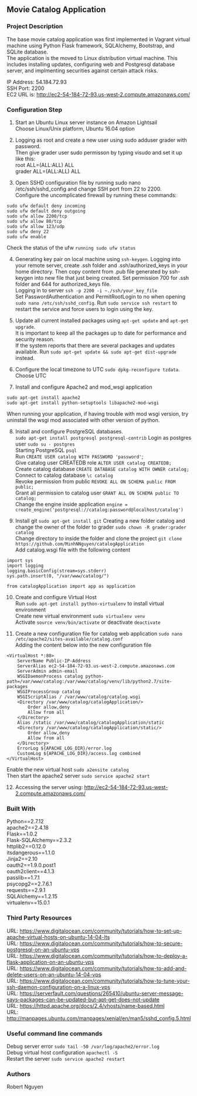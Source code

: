 ## Movie Catalog Application

### Project Description
The base movie catalog application was first implemented in Vagrant virtual machine using Python Flask framework, SQLAlchemy, Bootstrap, and SQLite database. <br />
The application is the moved to Linux distribution virtual machine. This includes installing updates, configuring web and Postgresql database server, and implmenting securities against certain attack risks. <br />

IP Address: 54.184.72.93 <br />
SSH Port: 2200 <br />
EC2 URL is: http://ec2-54-184-72-93.us-west-2.compute.amazonaws.com/

### Configuration Step

1. Start an Ubuntu Linux server instance on Amazon Lightsail <br />
Choose Linux/Unix platform, Ubuntu 16.04 option <br />

2. Logging as root and create a new user using sudo adduser grader with password. <br />
Then give grader user sudo permisson by typing visudo and set it up like this: <br />
root    ALL=(ALL:ALL) ALL <br />
grader ALL=(ALL:ALL) ALL <br />

3. Open SSHD configuration file by running sudo nano /etc/ssh/sshd_config and change SSH port from 22 to 2200. <br />
Configure the uncomplicated firewall by running these commands: <br />
```
sudo ufw default deny incoming
sudo ufw default deny outgoing
sudo ufw allow 2200/tcp
sudo ufw allow 80/tcp
sudo ufw allow 123/udp
sudo ufw deny 22
sudo ufw enable
```
Check the status of the ufw ``` running sudo ufw status ``` <br /> 

4. Generating key pair on local machine using ```ssh-keygen```. Logging into your remote server, create .ssh folder and .ssh/authorized_keys in your home directory. Then copy content from .pub file generated by ssh-keygen into new file that just being created. Set permission 700 for .ssh folder and 644 for authorized_keys file. <br />
Logging in to server ```ssh -p 2200 -i ~./ssh/your_key_file``` <br />
Set PasswordAuthentication and PermitRootLogin to no when opening ```sudo nano /etc/ssh/sshd_config```. Run ```sudo service ssh restart``` to restart the service and force users to login using the key. <br />

5. Update all current installed packages using ```apt-get update``` and ```apt-get upgrade```. <br />
It is important to keep all the packages up to date for performance and security reason. <br />
If the system reports that there are several packages and updates available. Run ```sudo apt-get update && sudo apt-get dist-upgrade``` instead. <br />

6. Configure the local timezone to UTC ```sudo dpkg-reconfigure tzdata```. Choose UTC <br />

7. Install and configure Apache2 and mod_wsgi application <br />
```
sudo apt-get install apache2
sudo apt-get install python-setuptools libapache2-mod-wsgi
```
When running your application, if having trouble with mod wsgi version, try uninstall the wsgi mod associated with other version of python. <br />

8. Install and configure PostgreSQL databases. <br />
```sudo apt-get install postgresql postgresql-contrib```
Login as postgres user ```sudo su - postgres``` <br />
Starting PostgreSQL ```psql``` <br />
Run ```CREATE USER catalog WITH PASSWORD 'password'```; <br />
Give catalog user CREATEDB role ```ALTER USER catalog CREATEDB;``` <br />
Create catalog database ```CREATE DATABASE catalog WITH OWNER catalog;``` <br />
Connect to catalog database ```\c catalog``` <br />
Revoke permission from public ```REVOKE ALL ON SCHEMA public FROM public;``` <br />
Grant all permission to catalog user ```GRANT ALL ON SCHEMA public TO catalog;``` <br />
Change the engine inside application ```engine = create_engine('postgresql://catalog:password@localhost/catalog')``` <br />

9. Install git ```sudo apt-get install git```
Creating a new folder catalog and change the owner of the folder to grader ```sudo chown -R grader:grader catalog``` <br />
Change directory to inside the folder and clone the project ```git clone https://github.com/MinhNNguyen/catalogApplication``` <br />
Add catalog.wsgi file with the following content <br/>
```
import sys
import logging
logging.basicConfig(stream=sys.stderr)
sys.path.insert(0, "/var/www/catalog/")

from catalogApplication import app as application
```

10. Create and configure Virtual Host <br />
Run ```sudo apt-get install python-virtualenv``` to install virtual environment <br />
Create new virtual environment ```sudo virtualenv venv``` <br />
Activate ```source venv/bin/activate``` or deactivate ```deactivate``` <br />

11. Create a new configuration file for catalog web application ```sudo nano /etc/apache2/sites-available/catalog.conf``` <br />
Adding the content below into the new configuration file <br />
```
<VirtualHost *:80>
    ServerName Public-IP-Address
    ServerAlias ec2-54-184-72-93.us-west-2.compute.amazonaws.com
    ServerAdmin admin-email
    WSGIDaemonProcess catalog python-path=/var/www/catalog:/var/www/catalog/venv/lib/python2.7/site-packages
    WSGIProcessGroup catalog
    WSGIScriptAlias / /var/www/catalog/catalog.wsgi
    <Directory /var/www/catalog/catalogApplication/>
        Order allow,deny
        Allow from all
    </Directory>
    Alias /static /var/www/catalog/catalogApplication/static
    <Directory /var/www/catalog/catalogApplication/static/>
        Order allow,deny
        Allow from all
    </Directory>
    ErrorLog ${APACHE_LOG_DIR}/error.log
    CustomLog ${APACHE_LOG_DIR}/access.log combined
</VirtualHost>
```
Enable the new virtual host ```sudo a2ensite catalog```<br />
Then start the apache2 server ```sudo service apache2 start```<br />

12. Accessing the server using: http://ec2-54-184-72-93.us-west-2.compute.amazonaws.com/ <br/>

### Built With

Python==2.7.12 <br />
apache2==2.4.18 <br />
Flask==1.0.2 <br />
Flask-SQLAlchemy==2.3.2 <br />
httplib2==0.12.0 <br />
itsdangerous==1.1.0 <br />
Jinja2==2.10 <br />
oauth2==1.9.0.post1 <br />
oauth2client==4.1.3 <br />
passlib==1.7.1 <br />
psycopg2==2.7.6.1 <br />
requests==2.9.1 <br />
SQLAlchemy==1.2.15 <br />
virtualenv==15.0.1 <br />

### Third Party Resources

URL: https://www.digitalocean.com/community/tutorials/how-to-set-up-apache-virtual-hosts-on-ubuntu-14-04-lts <br />
URL: https://www.digitalocean.com/community/tutorials/how-to-secure-postgresql-on-an-ubuntu-vps <br />
URL: https://www.digitalocean.com/community/tutorials/how-to-deploy-a-flask-application-on-an-ubuntu-vps <br />
URL: https://www.digitalocean.com/community/tutorials/how-to-add-and-delete-users-on-an-ubuntu-14-04-vps <br />
URL: https://www.digitalocean.com/community/tutorials/how-to-tune-your-ssh-daemon-configuration-on-a-linux-vps <br />
URL: https://serverfault.com/questions/265410/ubuntu-server-message-says-packages-can-be-updated-but-apt-get-does-not-update <br />
URL: https://httpd.apache.org/docs/2.4/vhosts/name-based.html <br />
URL: http://manpages.ubuntu.com/manpages/xenial/en/man5/sshd_config.5.html <br />

### Useful command line commands
Debug server error ```sudo tail -50 /var/log/apache2/error.log```<br />
Debug virtual host configuration ```apachectl -S```<br />
Restart the server ```sudo service apache2 restart```<br />

### Authors
Robert Nguyen